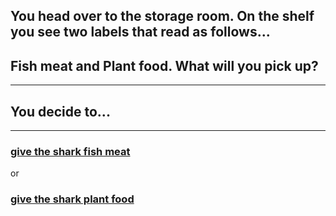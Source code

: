 ## You head over to the storage room. On the shelf you see two labels that read as follows...
## Fish meat and Plant food. What will you pick up?
---
## You decide to...
---
### [give the shark fish meat]()   
or   
### [give the shark plant food]()